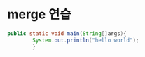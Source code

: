 # merge 연습

```java
public static void main(String[]args){
        System.out.println("hello world");
        }
```